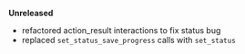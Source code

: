 **Unreleased**
* refactored action_result interactions to fix status bug
* replaced `set_status_save_progress` calls with `set_status`

